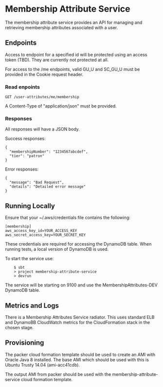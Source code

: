 # Membership Attribute Service

The membership attribute service provides an API for managing and retrieving membership attributes associated with a user. 

## Endpoints

Access to endpoint for a specified id will be protected using an access token (TBD). They are currently not protected at all.

For access to the /me endpoints, valid GU_U and SC_GU_U must be provided in the Cookie request header. 

### Read enpoints

    GET /user-attributes/me/membership
 
A Content-Type of "application/json" must be provided.

### Responses

All responses will have a JSON body.

Success responses:

    {
      "membershipNumber": "1234567abcdef",
      "tier": "patron"
    }

Error responses:

    {
      "message": "Bad Request",
      "details": "Detailed error message"
    }
    
    
## Running Locally

Ensure that your ~/.aws/credentials file contains the following:

    [membership]
    aws_access_key_id=YOUR_ACCESS_KEY
    aws_secret_access_key=YOUR_SECRET_KEY
    
These credentials are required for accessing the DynamoDB table. When running tests, a local version of DynamoDB is used.

To start the service use:

```
    $ sbt
    > project membership-attribute-service
    > devrun
```

The service will be starting on 9100 and use the MembershipAttributes-DEV DynamoDB table.

## Metrics and Logs

There is a Membership Attributes Service radiator. This uses standard ELB and DynamoBB CloudWatch metrics for the CloudFormation stack in the chosen stage.

## Provisioning

The packer cloud formation template should be used to create an AMI with Oracle Java 8 installed. The base AMI which should be used with this is Ubuntu Trusty 14.04 (ami-acc41cdb).

The output AMI from packer should be used with the membership-attribute-service cloud formation template. 
